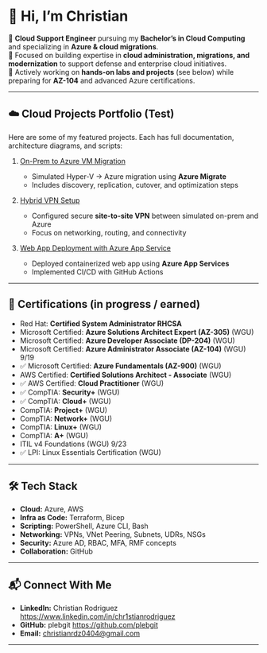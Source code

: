 # 👋 Hi, I’m Christian

🔹 **Cloud Support Engineer** pursuing my **Bachelor’s in Cloud Computing** and specializing in **Azure & cloud migrations**.  
🔹 Focused on building expertise in **cloud administration, migrations, and modernization** to support defense and enterprise cloud initiatives.  
🔹 Actively working on **hands-on labs and projects** (see below) while preparing for **AZ-104** and advanced Azure certifications.

---

## ☁️ Cloud Projects Portfolio (Test)
Here are some of my featured projects. Each has full documentation, architecture diagrams, and scripts:  

1. [On-Prem to Azure VM Migration](https://github.com/plebgit/OneOffProjects/blob/main/OnPrem%20to%20AzureVM%20Migration/README.md)  
   - Simulated Hyper-V → Azure migration using **Azure Migrate**  
   - Includes discovery, replication, cutover, and optimization steps  

2. [Hybrid VPN Setup](https://github.com/plebgit/OneOffProjects/blob/main/Hybrid%20VPN%20S2S/README.md)
   - Configured secure **site-to-site VPN** between simulated on-prem and Azure  
   - Focus on networking, routing, and connectivity  

3. [Web App Deployment with Azure App Service](https://github.com/plebgit/OneOffProjects/blob/main/Webapp%20deployment%20with%20Azure%20App%20Service/README.md)  
   - Deployed containerized web app using **Azure App Services**  
   - Implemented CI/CD with GitHub Actions  

---

## 📜 Certifications (in progress / earned)
-  Red Hat: **Certified System Administrator RHCSA**
-  Microsoft Certified: **Azure Solutions Architect Expert (AZ-305)** (WGU)
-  Microsoft Certified: **Azure Developer Associate (DP-204)** (WGU)
-  Microsoft Certified: **Azure Administrator Associate (AZ-104)** (WGU) 9/19
- ✅ Microsoft Certified: **Azure Fundamentals (AZ-900)** (WGU)
-  AWS Certified: **Certified Solutions Architect - Associate** (WGU)
- ✅ AWS Certified: **Cloud Practitioner** (WGU)
- ✅ CompTIA: **Security+** (WGU)
- ✅ CompTIA: **Cloud+** (WGU)
-  CompTIA: **Project+** (WGU)
-  CompTIA: **Network+** (WGU)
-  CompTIA: **Linux+** (WGU)
-  CompTIA: **A+** (WGU)
-  ITIL v4 Foundations (WGU) 9/23
- ✅ LPI: Linux Essentials Certification (WGU)


---

## 🛠️ Tech Stack
- **Cloud:** Azure, AWS  
- **Infra as Code:** Terraform, Bicep  
- **Scripting:** PowerShell, Azure CLI, Bash  
- **Networking:** VPNs, VNet Peering, Subnets, UDRs, NSGs  
- **Security:** Azure AD, RBAC, MFA, RMF concepts  
- **Collaboration:** GitHub

---

## 📬 Connect With Me
- **LinkedIn:** Christian Rodriguez https://www.linkedin.com/in/chr1stianrodriguez
- **GitHub:** plebgit https://github.com/plebgit
- **Email:** christianrdz0404@gmail.com 

---
